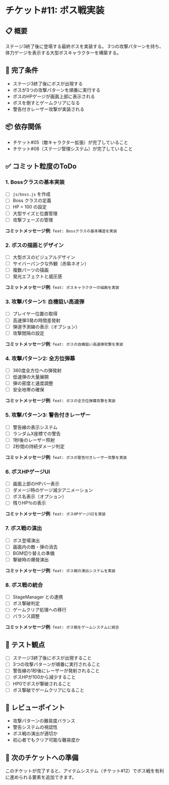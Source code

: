 # チケット#11: ボス戦実装

## 📋 概要
ステージ3終了後に登場する最終ボスを実装する。
3つの攻撃パターンを持ち、体力ゲージを表示する大型ボスキャラクターを構築する。

## 🎯 完了条件
- ステージ3終了後にボスが出現する
- ボスが3つの攻撃パターンを順番に実行する
- ボスのHPゲージが画面上部に表示される
- ボスを倒すとゲームクリアになる
- 警告付きレーザー攻撃が実装される

## 📦 依存関係
- チケット#05（敵キャラクター拡張）が完了していること
- チケット#08（ステージ管理システム）が完了していること

## ✅ コミット粒度のToDo

### 1. Bossクラスの基本実装
- [ ] `js/boss.js` を作成
- [ ] Boss クラスの定義
- [ ] HP = 100 の設定
- [ ] 大型サイズと位置管理
- [ ] 攻撃フェーズの管理

**コミットメッセージ例**: `feat: Bossクラスの基本構造を実装`

### 2. ボスの描画とデザイン
- [ ] 大型ボスのビジュアルデザイン
- [ ] サイバーパンクな外観（赤紫ネオン）
- [ ] 複数パーツの描画
- [ ] 発光エフェクトと威圧感

**コミットメッセージ例**: `feat: ボスキャラクターの描画を実装`

### 3. 攻撃パターン1: 自機狙い高速弾
- [ ] プレイヤー位置の取得
- [ ] 高速弾3発の時間差発射
- [ ] 弾道予測線の表示（オプション）
- [ ] 攻撃間隔の設定

**コミットメッセージ例**: `feat: ボスの自機狙い高速弾攻撃を実装`

### 4. 攻撃パターン2: 全方位弾幕
- [ ] 360度全方位への弾発射
- [ ] 低速弾の大量展開
- [ ] 弾の密度と速度調整
- [ ] 安全地帯の確保

**コミットメッセージ例**: `feat: ボスの全方位弾幕攻撃を実装`

### 5. 攻撃パターン3: 警告付きレーザー
- [ ] 警告線の表示システム
- [ ] ランダムX座標での警告
- [ ] 1秒後のレーザー照射
- [ ] 2秒間の持続ダメージ判定

**コミットメッセージ例**: `feat: ボスの警告付きレーザー攻撃を実装`

### 6. ボスHPゲージUI
- [ ] 画面上部のHPバー表示
- [ ] ダメージ時のゲージ減少アニメーション
- [ ] ボス名表示（オプション）
- [ ] 残りHP％の表示

**コミットメッセージ例**: `feat: ボスHPゲージUIを実装`

### 7. ボス戦の演出
- [ ] ボス登場演出
- [ ] 画面内の敵・弾の消去
- [ ] BGM切り替えの準備
- [ ] 撃破時の爆発演出

**コミットメッセージ例**: `feat: ボス戦の演出システムを実装`

### 8. ボス戦の統合
- [ ] StageManager との連携
- [ ] ボス撃破判定
- [ ] ゲームクリア処理への移行
- [ ] バランス調整

**コミットメッセージ例**: `feat: ボス戦をゲームシステムに統合`

## 🧪 テスト観点
- [ ] ステージ3終了後にボスが出現すること
- [ ] 3つの攻撃パターンが順番に実行されること
- [ ] 警告線の1秒後にレーザーが発射されること
- [ ] ボスHPが100から減少すること
- [ ] HP0でボスが撃破されること
- [ ] ボス撃破でゲームクリアになること

## 📝 レビューポイント
- 攻撃パターンの難易度バランス
- 警告システムの視認性
- ボス戦の演出が適切か
- 初心者でもクリア可能な難易度か

## 🚀 次のチケットへの準備
このチケットが完了すると、アイテムシステム（チケット#12）でボス戦を有利に進められる要素を追加できます。